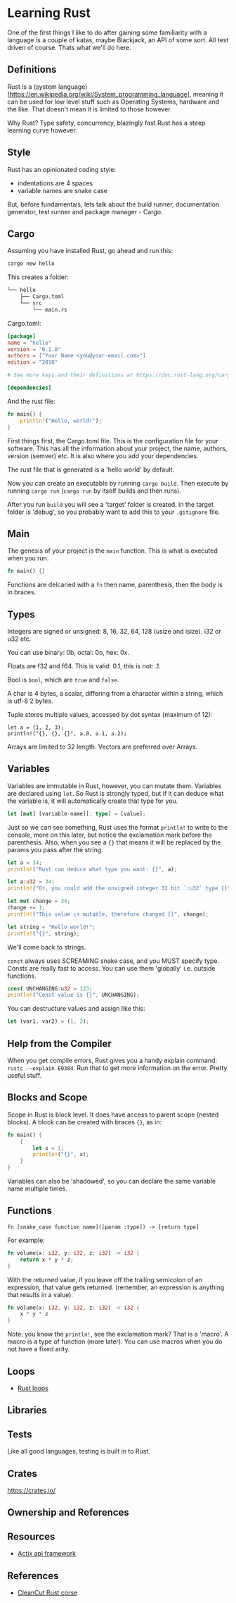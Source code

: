 # Learning Rust

One of the first things I like to do after gaining some familiarity with a language is a couple of katas, maybe Blackjack, an API of some sort. All test driven of course. Thats what we'll do here.

## Definitions

Rust is a (system language)[https://en.wikipedia.org/wiki/System_programming_language], meaning it can be used for low level stuff such as Operating Systems, hardware and the like. That doesn't mean it is limited to those however.

Why Rust? Type safety, concurrency, blazingly fast.Rust has a steep learning curve however.

## Style

Rust has an opinionated coding style:

- indentations are 4 spaces
- variable names are snake case

But, before fundamentals, lets talk about the build runner, documentation generator, test runner and package manager - Cargo.

## Cargo

Assuming you have installed Rust, go ahead and run this:

```bash
cargo new hello
```

This creates a folder:

```bash
└── hello
    ├── Cargo.toml
    └── src
        └── main.rs
```

Cargo.toml:

```toml
[package]
name = "hello"
version = "0.1.0"
authors = ["Your Name <you@your-email.com>"]
edition = "2018"

# See more keys and their definitions at https://doc.rust-lang.org/cargo/reference/manifest.html

[dependencies]
```

And the rust file:

```rust
fn main() {
    println!("Hello, world!");
}
```

First things first, the Cargo.toml file. This is the configuration file for your software. This has all the information about your project, the name, authors, version (semver) etc. It is also where you add your dependencies.

The rust file that is generated is a 'hello world' by default.

Now you can create an executable by running `cargo build`. Then execute by running `cargo run` (`cargo run` by itself builds and then runs).

After you run `build` you will see a 'target' folder is created. in the target folder is 'debug', so you probably want to add this to your `.gitignore` file.

## Main

The genesis of your project is the `main` function. This is what is executed when you run.

```rust
fn main() {}
```

Functions are delcaried with a `fn` then name, parenthesis, then the body is in braces.

## Types

Integers are signed or unsigned: 8, 16, 32, 64, 128 (usize and isize). i32 or u32 etc.

You can use binary: 0b, octal: 0o, hex: 0x.

Floats are f32 and f64. This is valid: 0.1, this is not: .1.

Bool is `bool`, which are `true` and `false`.

A char is 4 bytes, a scalar, differing from a character within a string, which is utf-8 2 bytes.

Tuple stores multiple values, accessed by dot syntax (maximum of 12):

```
let a = (1, 2, 3);
println!("{}, {}, {}", a.0, a.1, a.2);
```

Arrays are limited to 32 length. Vectors are preferred over Arrays.

## Variables

Variables are immutable in Rust, however, you can mutate them. Variables are declared using `let`. So Rust is strongly typed, but if it can deduce what the variable is, it will automatically create that type for you.

```rust
let [mut] [variable-name][: type] = [value];
```

Just so we can see something, Rust uses the format `println!` to write to the console, more on this later, but notice the exclamation mark before the parenthesis. Also, when you see a `{}` that means it will be replaced by the params you pass after the string.

```rust
let a = 34;
println!("Rust can deduce what type you want: {}", a);

let a:u32 = 34;
println!("Or, you could add the unsigned integer 32 bit `:u32` type {}", a);

let mut change = 34;
change += 1;
println!("This value is mutable, therefore changed {}", change);

let string = "Hello world!";
println!("{}", string);
```

We'll come back to strings.

`const` always uses SCREAMING snake case, and you MUST specify type. Consts are really fast to access. You can use them 'globally' i.e. outside functions.

```rust
const UNCHANGING:u32 = 123;
println!("Const value is {}", UNCHANGING);
```

You can destructure values and assign like this:

```rust
let (var1, var2) = (1, 2);
```

## Help from the Compiler

When you get compile errors, Rust gives you a handy explain command: `rustc --explain E0384`. Run that to get more information on the error. Pretty useful stuff.

## Blocks and Scope

Scope in Rust is block level. It does have access to parent scope (nested blocks). A block can be created with braces `{}`, as in:

```rust
fn main() {
    {
        let x = 1;
        println!("{}", x);
    }
}
```

Variables can also be 'shadowed', so you can declare the same variable name multiple times.

## Functions

```
fn [snake_case function name]([param :type]) -> [return type]
```

For example:

```rust
fn volume(x: i32, y: i32, z: i32) -> i32 {
    return x * y * z;
}

```

With the returned value, if you leave off the trailing semicolon of an expression, that value gets returned. (remember, an expression is anything that results in a value).

```rust
fn volume(x: i32, y: i32, z: i32) -> i32 {
    x * y * z
}
```

Note: you know the `println!`, see the exclamation mark? That is a 'macro'. A macro is a type of function (more later). You can use macros when you do not have a fixed arity.

## Loops

- [Rust loops](https://doc.rust-lang.org/1.6.0/book/loops.html)

## Libraries

## Tests

Like all good languages, testing is built in to Rust.

## Crates

https://crates.io/

## Ownership and References

## Resources

- [Actix api framework](https://actix.rs)

## References

- [CleanCut Rust corse](https://github.com/CleanCut/rust_programming/)
